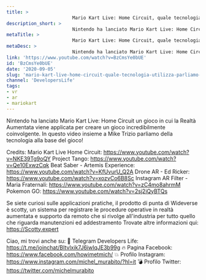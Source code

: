 ```yaml
---
title: > 
                        Mario Kart Live: Home Circuit, quale tecnologia utilizza? Parliamo di realtà aumentata
description_short: > 
                        Nintendo ha lanciato Mario Kart Live: Home Circuit un gioco in cui la Realtà Aumentata viene applicata per creare un gioco ...
metaTitle: > 
                        Mario Kart Live: Home Circuit, quale tecnologia utilizza? Parliamo di realtà aumentata
metaDesc: > 
                        Nintendo ha lanciato Mario Kart Live: Home Circuit un gioco in cui la Realtà Aumentata viene applicata per creare un gioco ...
link: 'https://www.youtube.com/watch?v=BzCmsYe0bUE'
id: 'BzCmsYe0bUE'
date: '2020-09-05'
slug: 'mario-kart-live-home-circuit-quale-tecnologia-utilizza-parliamo-di-realta-aumentata'
channel: 'DevelopersLife'
tags: 
- vr
- ar
- mariokart
---
```

Nintendo ha lanciato Mario Kart Live: Home Circuit un gioco in cui la Realtà Aumentata viene applicata per creare un gioco incredibilmente coinvolgente. In questo video insieme a Mike Trizio parliamo della tecnologia alla base del gioco!

Credits:
Mario Kart Live Home Circuit: https://www.youtube.com/watch?v=NKE39Tg9oQY
Project Tango: https://www.youtube.com/watch?v=Qe10ExwzCqk
Beat Saber - Artemis Experience: https://www.youtube.com/watch?v=KfUvurU_Q2A
Drone AR - Ed Ricker: https://www.youtube.com/watch?v=xozvCo6B8Sc
Instagram AR Filter - Maria Fraternali: https://www.youtube.com/watch?v=zC4mo8ahrmM
Pokemon GO: https://www.youtube.com/watch?v=2sj2iQyBTQs

Se siete curiosi sulle applicazioni pratiche, il prodotto di punta di Wideverse è scotty, un sistema per registrare le procedure operative in realtà aumentata e supporto da remoto che si rivolge all'industria per tutto quello che riguarda manutenzioni ed addestramento
Trovate altre informazioni qui: https://Scotty.expert

Ciao, mi trovi anche su:
🧨 Telegram Developers Life: https://t.me/joinchat/BItvlxik7J6iwIqJE3b99g
🔥 Pagina Facebook: https://www.facebook.com/howimetmich/
💥 Profilo Instagram: https://www.instagram.com/michel_murabito/?hl=it
💣 Profilo Twitter: https://twitter.com/michelmurabito